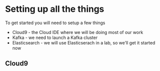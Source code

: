 # Setting up all the things

To get started you will need to setup a few things

* Cloud9 - the Cloud IDE where we will be doing most of our work
* Kafka - we need to launch a Kafka cluster 
* Elasticsearch - we will use Elasticserach in a lab, so we'll get it started now



## Cloud9


